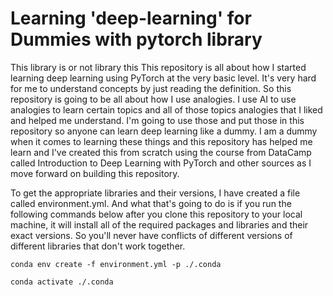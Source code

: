 # Learning 'deep-learning' for Dummies with pytorch library
 
 This library is or not library this This repository is all about how I started learning deep learning using PyTorch at the very basic level. It's very hard for me to understand concepts by just reading the definition. So this repository is going to be all about how I use analogies. I use AI to use analogies to learn certain topics and all of those topics analogies that I liked and helped me understand. I'm going to use those and put those in this repository so anyone can learn deep learning like a dummy. I am a dummy when it comes to learning these things and this repository has helped me learn and I've created this from scratch using the course from DataCamp called Introduction to Deep Learning with PyTorch and other sources as I move forward on building this repository.

 To get the appropriate libraries and their versions, I have created a file called environment.yml. And what that's going to do is if you run the following commands below after you clone this repository to your local machine, it will install all of the required packages and libraries and their exact versions. So you'll never have conflicts of different versions of different libraries that don't work together.

```
conda env create -f environment.yml -p ./.conda
```

```
conda activate ./.conda
```
